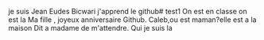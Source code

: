 je suis Jean Eudes Bicwari j'apprend le github# test1
On est en classe
on est la
Ma fille , joyeux anniversaire
Github.
Caleb,ou est maman?elle est a la maison
Dit a madame de m'attendre.
Qui je suis la
